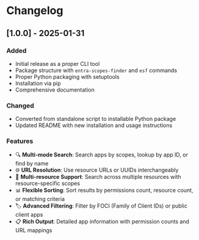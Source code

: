 # Changelog

## [1.0.0] - 2025-01-31

### Added
- Initial release as a proper CLI tool
- Package structure with `entra-scopes-finder` and `esf` commands
- Proper Python packaging with setuptools
- Installation via pip
- Comprehensive documentation

### Changed
- Converted from standalone script to installable Python package
- Updated README with new installation and usage instructions

### Features
- 🔍 **Multi-mode Search**: Search apps by scopes, lookup by app ID, or find by name
- 🌐 **URL Resolution**: Use resource URLs or UUIDs interchangeably 
- 🔄 **Multi-resource Support**: Search across multiple resources with resource-specific scopes
- 📊 **Flexible Sorting**: Sort results by permissions count, resource count, or matching criteria
- 🏷️ **Advanced Filtering**: Filter by FOCI (Family of Client IDs) or public client apps
- 📋 **Rich Output**: Detailed app information with permission counts and URL mappings
